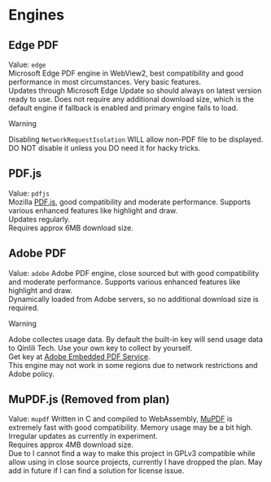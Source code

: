 # Engines
## Edge PDF
Value: `edge`  
Microsoft Edge PDF engine in WebView2, best compatibility and good performance in most circumstances. Very basic features.  
Updates through Microsoft Edge Update so should always on latest version ready to use.
Does not require any additional download size, which is the default engine if fallback is enabled and primary engine fails to load.  

> [!WARNING]  
> Disabling `NetworkRequestIsolation` WILL allow non-PDF file to be displayed. DO NOT disable it unless you DO need it for hacky tricks.  

## PDF.js
Value: `pdfjs`  
Mozilla [PDF.js](https://mozilla.github.io/pdf.js/), good compatibility and moderate performance. Supports various enhanced features like highlight and draw.  
Updates regularly.  
Requires approx 6MB download size.  
## Adobe PDF
Value: `adobe`
Adobe PDF engine, close sourced but with good compatibility and moderate performance. Supports various enhanced features like highlight and draw.  
Dynamically loaded from Adobe servers, so no additional download size is required.  

> [!WARNING]  
> Adobe collectes usage data. By default the built-in key will send usage data to Qinlili Tech. Use your own key to collect by yourself.  
> Get key at [Adobe Embedded PDF Service](https://developer.adobe.com/document-services/apis/pdf-embed/).  
> This engine may not work in some regions due to network restrictions and Adobe policy.  

## MuPDF.js (Removed from plan)
Value: `mupdf`
Written in C and compiled to WebAssembly, [MuPDF](http://www.mupdf.com/) is extremely fast with good compatibility. Memory usage may be a bit high.  
Irregular updates as currently in experiment.  
Requires approx 4MB download size.  
Due to I cannot find a way to  make this project in GPLv3 compatible while allow using in close source projects, currently I have dropped the plan. May add in future if I can find a solution for license issue.  